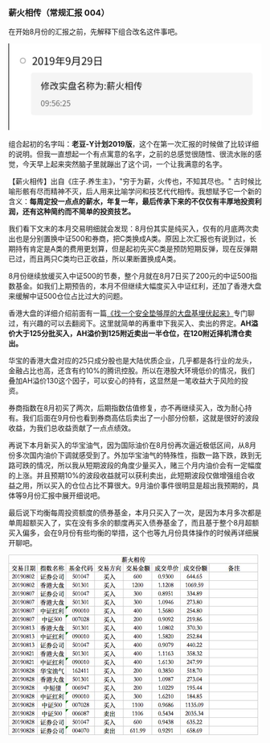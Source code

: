 ### 薪火相传（常规汇报 004）

在开始8月份的汇报之前，先解释下组合改名这件事吧。

![改名](../img/xhxc-004-1.jpeg)

组合起初的名字叫：**老豆-Y计划2019版**，这个在第一次汇报的时候做了比较详细的说明。但我一直想起一个有点寓意的名字，之前的总感觉很随性、很流水账的感觉，今天早上起来突然脑子里就蹦出了这个词，一个让我满意的名字。

【薪火相传】出自《庄子.养生主》，"穷于为薪，火传也，不知其尽也。" 古时候比喻形骸有尽而精神不灭，后人用来比喻学问和技艺代代相传。我想赋予它一个新的含义：**每周定投一点点的薪水，年复一年，最后传承下来的不仅仅有丰厚地投资利润，还有这种简约而不简单的投资技艺。**

我们看下文末的本月交易明细就会发现：8月份其实是纯买入，仅有的月底两次卖出也是分别置换中证500和券商，把C类换成A类。原因上次汇报也有说到过，长期持有肯定是A类的费用更划算，但是起初先买C类是预防短期反弹，现在反弹期已过，而且两只C类均已正收益，所以果断置换成A类。

8月份继续放缓买入中证500的节奏，整个月就在8月7日买了200元的中证500指数基金。如我们上期预告的，本月不但继续大幅度买入中证红利，还加了香港大盘来缓解中证500仓位占比过大的问题。

香港大盘的详细介绍前面有一篇[《找一个安全垫够厚的大盘基埋伏起来》](financing/xgdp-buy.md)专门聊过，有兴趣的可以去翻阅下。这里就简单的再重申下我买入、卖出的界定。**AH溢价大于125分批买入，AH溢价到125附近卖出一半仓位，在120附近择机清仓卖出。**

华宝的香港大盘对应的25只成分股也是大陆优质企业，几乎都是各行业的龙头，金融占比也高，还含有约10%的腾讯控股。所以在港股大环境低价的情况，我们叠加AH溢价130这个因子，可以安心的持有，这显然是一笔收益大于风险的投资。

券商指数在8月初买了两次，后期指数估值修复，亦不再继续买入，改为耐心持有。我们后面在9月份也看到券商高估后卖出了一小部分份额，这就是很好的波段收益，为我们总收益贡献了一点点绩效。

再说下本月新买入的华宝油气，因为国际油价在8月份再次逼近极低区间，从8月份多次国内油价下调就感受到了。外加华宝油气的特殊性，指数一路下跌，跌到无路可跌的情况，所以我从短期波段的角度少量买入，赌三个月内油价会有一定幅度的上涨。并且预期10%的波段收益就可以获利卖出，此短期波段仅做增强组合收益之用，所以买入的仓位占比不算很大。9月油价事件很明显是超出我预期的，具体等9月份汇报中展开细说吧。

最后说下均衡每周投资额度的债券基金，本月只买入了一次，是因为本月多次都是单周超额买入了，实在没有多余的额度再买入债券基金了，而且基于整个8月超额买入偏多，会在9月份有些均衡的举措，这个也等九月份具体操作的时候再详细展开聊吧。

![004明显](../img/xhxc-004-2.jpeg)